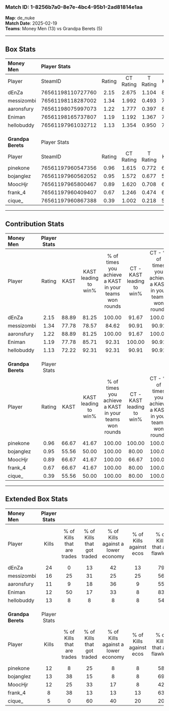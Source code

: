 ### Match ID: 1-8256b7a0-8e7e-4bc4-95b1-2ad81814e1aa  
**Map**: de_nuke  
**Match Date**: 2025-02-19  
**Teams**: Money Men (13) vs Grandpa Berets (5)  

---  

## Box Stats  

| **Money Men**      | Player Stats      |        |           |          |       |       |       |         |        |      |     |
| :- | :- | :-: | :-: | :-: | :-: | :-: | :-: | :-: | :-: | :-: | :-: |
| Player             | SteamID           | Rating | CT Rating | T Rating | KAST  |  ADR  | Kills | Assists | Deaths | K/D  | HS% |
| dEnZa              | 76561198110727760 |  2.15  |   2.675   |  1.104   | 88.89 | 136.7 |  24   |   10    |   7    | 3.43 | 37  |
| messizombi         | 76561198118287002 |  1.34  |   1.992   |  0.493   | 77.78 | 91.6  |  16   |    7    |   13   | 1.23 | 43  |
| aaronsfury         | 76561198075997073 |  1.22  |   1.777   |  0.397   | 88.89 | 75.1  |  11   |    7    |   10   | 1.10 | 81  |
| Eniman             | 76561198165737807 |  1.19  |   1.192   |  1.367   | 77.78 | 71.0  |  12   |    4    |   9    | 1.33 | 58  |
| hellobuddy         | 76561197961032712 |  1.13  |   1.354   |  0.950   | 72.22 | 69.2  |  13   |    4    |   11   | 1.18 | 46  |
|                    |                   |        |           |          |       |       |       |         |        |      |     |
|                    |                   |        |           |          |       |       |       |         |        |      |     |
|                    |                   |        |           |          |       |       |       |         |        |      |     |
| **Grandpa Berets** | Player Stats      |        |           |          |       |       |       |         |        |      |     |
| Player             | SteamID           | Rating | CT Rating | T Rating | KAST  |  ADR  | Kills | Assists | Deaths | K/D  | HS% |
| pinekone           | 76561197960547356 |  0.96  |   1.615   |  0.772   | 66.67 | 85.3  |  12   |    2    |   15   | 0.80 | 50  |
| bojanglez          | 76561197960562052 |  0.95  |   1.572   |  0.677   | 55.56 | 73.1  |  13   |    1    |   13   | 1.00 | 69  |
| MoocHjr            | 76561197965800467 |  0.89  |   1.620   |  0.708   | 66.67 | 83.5  |  12   |    1    |   17   | 0.71 | 58  |
| frank_4            | 76561197960409407 |  0.67  |   1.246   |  0.474   | 66.67 | 54.0  |   8   |    2    |   15   | 0.53 | 50  |
| cique_             | 76561197960867388 |  0.39  |   1.002   |  0.218   | 55.56 | 45.6  |   5   |    2    |   16   | 0.31 | 20  |
---  

## Contribution Stats  

| **Money Men**      | Player Stats |       |                      |                                                        |                           |                                                             |                          |                                                            |
| :- | :-: | :-: | :-: | :-: | :-: | :-: | :-: | :-: |
| Player             |    Rating    | KAST  | KAST leading to win% | % of times you achieve a KAST in your teams won rounds | CT - KAST leading to win% | CT - % of times you achieve a KAST in your teams won rounds | T - KAST leading to win% | T - % of times you achieve a KAST in your teams won rounds |
| dEnZa              |     2.15     | 88.89 |        81.25         |                         100.00                         |           91.67           |                           100.00                            |          50.00           |                           100.00                           |
| messizombi         |     1.34     | 77.78 |        78.57         |                         84.62                          |           90.91           |                            90.91                            |          33.33           |                           50.00                            |
| aaronsfury         |     1.22     | 88.89 |        81.25         |                         100.00                         |           91.67           |                           100.00                            |          50.00           |                           100.00                           |
| Eniman             |     1.19     | 77.78 |        85.71         |                         92.31                          |          100.00           |                            90.91                            |          50.00           |                           100.00                           |
| hellobuddy         |     1.13     | 72.22 |        92.31         |                         92.31                          |           90.91           |                            90.91                            |          100.00          |                           100.00                           |
|                    |              |       |                      |                                                        |                           |                                                             |                          |                                                            |
|                    |              |       |                      |                                                        |                           |                                                             |                          |                                                            |
|                    |              |       |                      |                                                        |                           |                                                             |                          |                                                            |
| **Grandpa Berets** | Player Stats |       |                      |                                                        |                           |                                                             |                          |                                                            |
| Player             |    Rating    | KAST  | KAST leading to win% | % of times you achieve a KAST in your teams won rounds | CT - KAST leading to win% | CT - % of times you achieve a KAST in your teams won rounds | T - KAST leading to win% | T - % of times you achieve a KAST in your teams won rounds |
| pinekone           |     0.96     | 66.67 |        41.67         |                         100.00                         |          100.00           |                           100.00                            |          12.50           |                           100.00                           |
| bojanglez          |     0.95     | 55.56 |        50.00         |                         100.00                         |           80.00           |                           100.00                            |          20.00           |                           100.00                           |
| MoocHjr            |     0.89     | 66.67 |        41.67         |                         100.00                         |           66.67           |                           100.00                            |          16.67           |                           100.00                           |
| frank_4            |     0.67     | 66.67 |        41.67         |                         100.00                         |           80.00           |                           100.00                            |          14.29           |                           100.00                           |
| cique_             |     0.39     | 55.56 |        50.00         |                         100.00                         |           80.00           |                           100.00                            |          20.00           |                           100.00                           |
---  

## Extended Box Stats  

| **Money Men**      | Player Stats |                            |                            |                                    |                         |                              |                                 |        |                             |                                     |                          |                               |                            |
| :- | :-: | :-: | :-: | :-: | :-: | :-: | :-: | :-: | :-: | :-: | :-: | :-: | :-: |
| Player             |    Kills     | % of Kills that are trades | % of Kills that got traded | % of Kills against a lower economy | % of Kills against ecos | % of Kills that are flawless | % of Kills that are close duels | Deaths | % of Deaths that get traded | % of Deaths against a lower economy | % of Deaths against ecos | % of Deaths that are flawless | % of Deaths that are close |
| dEnZa              |      24      |             0              |             13             |                 42                 |           13            |              79              |                0                |   7    |              0              |                 29                  |            14            |              86               |             0              |
| messizombi         |      16      |             25             |             31             |                 25                 |           25            |              56              |                6                |   13   |             38              |                 23                  |            8             |              38               |             0              |
| aaronsfury         |      11      |             9              |             18             |                 36                 |            9            |              55              |                0                |   10   |             30              |                 10                  |            0             |              30               |             10             |
| Eniman             |      12      |             50             |             17             |                 33                 |            8            |              83              |                0                |   9    |             22              |                 11                  |            0             |              56               |             0              |
| hellobuddy         |      13      |             8              |             8              |                 8                  |            8            |              54              |                0                |   11   |             27              |                 27                  |            0             |              73               |             0              |
|                    |              |                            |                            |                                    |                         |                              |                                 |        |                             |                                     |                          |                               |                            |
|                    |              |                            |                            |                                    |                         |                              |                                 |        |                             |                                     |                          |                               |                            |
|                    |              |                            |                            |                                    |                         |                              |                                 |        |                             |                                     |                          |                               |                            |
| **Grandpa Berets** | Player Stats |                            |                            |                                    |                         |                              |                                 |        |                             |                                     |                          |                               |                            |
| Player             |    Kills     | % of Kills that are trades | % of Kills that got traded | % of Kills against a lower economy | % of Kills against ecos | % of Kills that are flawless | % of Kills that are close duels | Deaths | % of Deaths that get traded | % of Deaths against a lower economy | % of Deaths against ecos | % of Deaths that are flawless | % of Deaths that are close |
| pinekone           |      12      |             8              |             25             |                 8                  |            8            |              58              |                0                |   15   |             20              |                  7                  |            0             |              87               |             0              |
| bojanglez          |      13      |             38             |             15             |                 8                  |            8            |              69              |                0                |   13   |              8              |                  8                  |            0             |              69               |             0              |
| MoocHjr            |      12      |             25             |             33             |                 17                 |            8            |              42              |                8                |   17   |             24              |                 12                  |            6             |              59               |             6              |
| frank_4            |      8       |             38             |             13             |                 13                 |           13            |              63              |                0                |   15   |             13              |                  7                  |            0             |              67               |             0              |
| cique_             |      5       |             0              |             60             |                 40                 |           20            |              20              |                0                |   16   |             19              |                  6                  |            0             |              56               |             0              |
